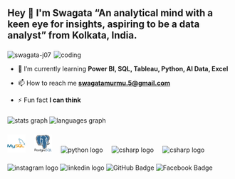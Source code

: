 <h2 align="left">Hey 👋 I'm Swagata
“An analytical mind with a keen eye for insights, aspiring to be a data analyst” 
from Kolkata, India.</h2>

### 

<img align="right" alt="coding" width="400" src="https://media1.giphy.com/media/v1.Y2lkPTc5MGI3NjExa2U3M3VsdTlxMnRhaGlzd3cyZDA4MTIzMW5hYTBiYTRoamZrM2w4ZyZlcD12MV9pbnRlcm5hbF9naWZfYnlfaWQmY3Q9Zw/sEMu2NazME9xcw92Zs/giphy.gif">


<p align="left"> <img src="https://komarev.com/ghpvc/?username=swagata-j07&label=Profile%20views&color=0e75b6&style=flat" alt="swagata-j07" /> </p>

- 🌱 I’m currently learning **Power BI, SQL, Tableau, Python, AI Data, Excel**

- 📫 How to reach me **swagatamurmu.5@gmail.com**

- ⚡ Fun fact **I can think**

### 

### 


<div align="left">
<img src="https://github-readme-stats.vercel.app/api?username=swagata-j07&hide_title=false&hide_rank=false&show_icons=true&include_all_commits=true&count_private=true&disable_animations=false&theme=dracula&locale=en&hide_border=false" height="170" alt="stats graph"  />
<img src="https://github-readme-stats.vercel.app/api/top-langs?username=maurodesouza&locale=en&hide_title=false&layout=compact&card_width=320&langs_count=5&theme=dracula&hide_border=false" height="170" alt="languages graph"  />
</div>



### 

<div align="left">
<img src="https://raw.githubusercontent.com/devicons/devicon/master/icons/mysql/mysql-original-wordmark.svg" height="40" alt="javascript logo"  />
<img width="12" />
<img src="https://raw.githubusercontent.com/devicons/devicon/master/icons/postgresql/postgresql-original-wordmark.svg" height="40" alt="typescript logo"  />
<img width="12" />
<img src="https://cdn.jsdelivr.net/gh/devicons/devicon/icons/python/python-original.svg" height="40" alt="python logo"  />
<img width="12" />
<img src="https://www.vectorlogo.zone/logos/figma/figma-icon.svg" height="40" alt="csharp logo"  />
<img width="12" />
<img src="https://upload.wikimedia.org/wikipedia/commons/thumb/7/73/Microsoft_Excel_2013-2019_logo.svg/1200px-Microsoft_Excel_2013-2019_logo.svg.png" height="40" alt="csharp logo"  />
</div>

### 

<div align="left">
<img src="https://img.shields.io/static/v1?message=Instagram&logo=instagram&label=&color=E4405F&logoColor=white&labelColor=&style=for-the-badge" height="35" alt="instagram logo"  />
<img src="https://img.shields.io/static/v1?message=LinkedIn&logo=linkedin&label=&color=0077B5&logoColor=white&labelColor=&style=for-the-badge" height="35" alt="linkedin logo"  />
<img src="https://img.shields.io/static/v1?message=GitHub&logo=github&label=&color=181717&logoColor=white&labelColor=&style=for-the-badge" height="35" alt="GitHub Badge"/>
<img src="https://img.shields.io/static/v1?message=Facebook&logo=facebook&label=&color=1877F2&logoColor=white&labelColor=&style=for-the-badge" height="35" alt="Facebook Badge"/>
</div>

### 

<br clear="both">


